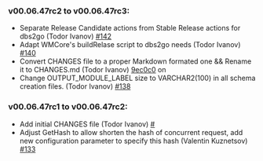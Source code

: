 ### **v00.06.47rc2 to v00.06.47rc3:**
  - Separate Release Candidate actions from Stable Release actions for dbs2go (Todor Ivanov) [#142](https://github.com/dmwm/dbs2go/pull/142)
  - Adapt WMCore's buildRelase script to dbs2go needs (Todor Ivanov) [#140](https://github.com/dmwm/dbs2go/pull/140)
  - Convert CHANGES file to a proper Markdown formated one && Rename it to CHANGES.md (Todor Ivanov) [9ec0c0](https://github.com/dmwm/dbs2go/commit/9ec0c0ce109792e71dc86833064fdf32dd90678d) on 
  - Change OUTPUT_MODULE_LABEL size to VARCHAR2(100) in all schema creation files. (Todor Ivanov) [#138](https://github.com/dmwm/dbs2go/pull/138)


### **v00.06.47rc1 to v00.06.47rc2:**
  - Add initial CHANGES file (Todor Ivanov) [#]()
  - Adjust GetHash to allow shorten the hash of concurrent request, add new configuration parameter to specify this hash (Valentin Kuznetsov) [#133](https://github.com/dmwm/dbs2go/pull/133)


